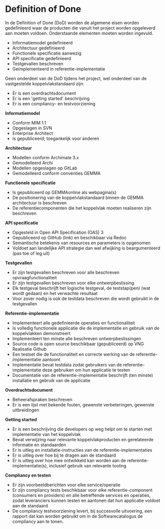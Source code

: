 # **Definition of Done**

In de Definition of Done (DoD) worden de algemene eisen worden gedefinieerd waar de producten die vanuit het project worden opgeleverd aan moeten voldoen. Onderstaande elementen moeten worden ingevuld.

- Informatiemodel gedefinieerd
- Architectuur gedefinieerd
- Functionele specificatie aanwezig
- API specificatie gedefinieerd
- Testgevallen beschreven
- Geïmplementeerd in referentie-implementatie

Geen onderdeel van de DoD tijdens het project, wel onderdeel van de vastgestelde koppelvlakstandaard zijn:

- Er is een overdrachtsdocument
- Er is een &#39;getting started&#39; beschrijving
- Er is een compliancy- en testvoorziening

**Informatiemodel**

- Conform MIM 1.1
- Opgeslagen in SVN
- Enterprise Architect
- Is gepubliceerd; toegankelijk voor anderen

**Architectuur**

- Modellen conform Archimate 3.x
- Gemodelleerd Archi
- Modellen opgeslagen op GitLab
- Gemodelleerd conform conventies GEMMA

**Functionele specificatie**

- Is gepubliceerd op GEMMAonline als webpagina(s)
- De positionering van de koppelvlakstandaard binnen de GEMMA architectuur is beschreven
- De referentiecomponenten die het koppelvlak moeten realiseren zijn beschreven

**API specificatie**

- Opgesteld in Open API Specification (OAS) 3
- Gepubliceerd op GitHub (link) en beschikbaar via Redoc
- Semantische betekenis van resources en parameters is opgenomen
- Voldoet aan landelijke API strategie dan wel afwijking is beargumenteerd (pas toe of leg uit)

**Testgevallen**

- Er zijn testgevallen beschreven voor alle beschreven opvraagfunctionaliteit
- Er zijn testgevallen beschreven voor elke ontwerpbeslissing
- Elk testgeval beschrijft het logische testgeval, de teststap(pen) (wat wordt gedaan) en het verwachte resultaat
- Voor zover nodig is ook de testdata beschreven die wordt gebruikt in de testgevallen

**Referentie-implementatie**

- Implementeert alle gedefinieerde operaties en functionaliteit
- Is volledig functionele applicatie die de implementatie en gebruik van de koppelvlakken demonstreert
- Implementeert ten minste alle beschreven ontwerpbeslissingen
- Source code is open source beschikbaar (gepubliceerd) op VNG Realisatie Github
- Een testset die de functionaliteit en correcte werking van de referentie-implementatie aantoont
- Implementatie bevat testdata zodat gebruikers van de referentie-implementatie deze gebruiken om hun applicatie te testen
- Documentatie van de referentie-implementatie beschrijft (ten minste) installatie en gebruik van de applicatie

**Overdrachtsdocument**

- Beheerafspraken beschreven
- Er is een lijst met bekende fouten, gewenste verbeteringen, gewenste uitbreidingen

**Getting started**

- Er is een beschrijving die developers op weg helpt om te starten met implementatie van het koppelvlak
- Bevat verwijzing naar relevante koppelvlakproducten en gerelateerde informatie en standaarden
- Er is uitleg en installatie-instructies van de referentie-implementaties
- Er is uitleg over hoe bij te dragen aan de standaard
- Er is uitleg over hoe mee ontwikkeld kan worden aan de referentie-implementatie(s), inclusief gebruik van relevante tooling

**Compliancy en testen**

- Er zijn voorbeeldberichten voor elke service/operatie
- Er zijn compliancy tests beschikbaar voor elke referentie-component (consumers en providers) en alle betreffende services en operaties, zodat leveranciers kunnen testen en aantonen dat hun applicatie voldoet aan de standaard
- De compliancy testvoorziening levert, bij succesvolle uitvoering, een rapport dat kan worden gebruikt om in de Softwarecatalogus de compliancy aan te tonen.
